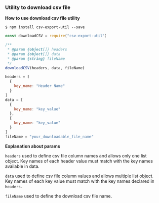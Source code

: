 ### Utility to download csv file

**How to use download csv file utility**

`$ npm install csv-export-util --save`

```javascript
const downloadCSV = require("csv-export-util")

/**
 * @param {object[]} headers
 * @param {object[]} data
 * @param {string} fileName
 */
downloadCSV(headers, data, fileName)

headers = [
  {
    key_name: "Header Name"
  }
]
data = [
  {
    key_name: "key_value"
  },
  {
    key_name: "key_value"
  }
]
fileName = "your_downloadable_file_name"
```

**Explanation about params**

`headers` used to define csv file column names and allows only one list object. Key names of each header value must match with the key names available in data.

`data` used to define csv file column values and allows multiple list object. Key names of each key value must match with the key names declared in `headers`.

`fileName` used to define the download csv file name.
